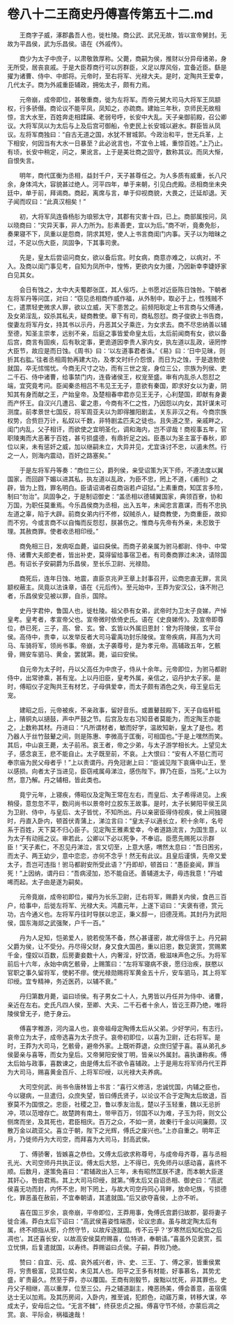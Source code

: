 # 卷八十二王商史丹傅喜传第五十二.md

　　王商字子威，涿郡蠡吾人也，徙杜陵。商公武、武兄无故，皆以宣帝舅封。无故为平昌侯，武为乐昌侯。语在《外戚传》。

　　商少为太子中庶子，以肃敬敦厚称。父薨，商嗣为侯，推财以分异母诸弟，身无所受，居丧哀戚。于是大臣荐商行可以厉群臣，义足以厚风俗，宜备近臣。繇是擢为诸曹、侍中、中郎将。元帝时，至右将军、光禄大夫。是时，定陶共王爱幸，几代太子。商为外戚重臣辅政，拥佑太子，颇有力焉。

　　元帝崩，成帝即位，甚敬重商，徙为左将军。而帝元舅大司马大将军王凤颛权，行多骄僣。商论议不能平凤，凤知之，亦疏商。建始三年秋，京师民无故相惊，言大水至，百姓奔走相蹂躏、老弱号呼，长安中大乱。天子亲御前殿，召公卿议。大将军凤以为太后与上及后宫可御船，令吏民上长安城以避水。群臣皆从凤议。左将军商独曰：“自古无道之国，水犹不冒城郭。今政治和平，世无兵革，上下相安，何因当有大水一日暴至？此必讹言也，不宜令上城，重惊百姓。”上乃止。有顷，长安中稍定，问之，果讹言。上于是美壮商之固守，数称其议。而凤大惭，自恨失言。

　　明年，商代匡衡为丞相，益封千户，天子甚尊任之。为人多质有威重，长八尺余，身体鸿大，容貌甚过绝人。河平四年，单于来朝，引见白虎殿。丞相商坐未央廷中，单于前，拜谒商。商起，离席与言，单于仰视商貌，大畏之，迁延却退。天子闻而叹曰：“此真汉相矣！”

　　初，大将军凤连昏杨肜为琅邪太守，其郡有灾害十四，已上。商部属按问，凤以晓商曰：“灾异天事，非人力所为。肜素善吏，宜以为后。”商不听，竟奏免肜，奏果寝不下，凤重以是怨商，阴求其短，使人上书言商闺门内事。天子以为暗昧之过，不足以伤大臣，凤固争，下其事司隶。

　　先是，皇太后尝诏问商女，欲以备后宫。时女病，商意亦难之，以病对，不入。及商以闺门事见考，自知为凤所中，惶怖，更欲内女为援，乃因新幸李婕妤家白见其女。

　　会日有蚀之，太中大夫蜀郡张匡，其人佞巧，上书愿对近臣陈日蚀咎。下朝者左将军丹等问匡，对曰：“窃见丞相商作威作福，从外制中，取必于上，性残贼不仁，遣票轻吏微求人罪，欲以立威，天下患苦之。前频阳耿定上书言商与父傅通，及女弟淫乱，奴杀其私夫，疑商教使。章下有司，商私怨怼。商子俊欲上书告商，俊妻左将军丹女，持其书以示丹，丹恶其父子乘迕，为女求去。商不尽忠纳善以辅至德，知圣主崇孝，远别不亲，后庭之事皆爱命皇太后，太后前闻商有女，欲以备后宫，商言有固疾，后有耿定事，更诡道因李贵人家内女，执左道以乱政，诬罔悖大臣节，故应是而日蚀。《周书》曰：‘以左道事君者诛。’《易》曰：‘日中见昧，则折其右肱。’往者丞相周勃再建大功，及孝文时纤介怨恨，而日为之蚀，于是退勃使就国，卒无怵惕忧。今商无尺寸之功，而有三世之宠，身位三公，宗族为列侯、吏二千石、侍中诸曹，给事禁门内，连昏诸侯王，权宠至盛。审有内乱杀人怨怼之端，宜究竟考问。臣闻秦丞相吕不韦见王无子，意欲有秦国，即求好女以为妻，阴知其有身而献之王，产始皇帝。及楚相春申君亦见王无子，心利楚国，即献有身妻而产怀王。自汉兴几遭吕、霍之患，今商有不仁之性，乃因怨以内女，其奸谋未可测度。前孝景世七国反，将军周亚夫以为即得雒阳剧孟，关东非汉之有。今商宗族权势，合赀巨万计，私奴以千数，非特剧孟匹夫之徒也。且失道之至，亲戚畔之，闺门内乱，父子相讦，而欲使之宜明圣化，调和海内，岂不谬哉！商视事五年，官职陵夷而大恶著于百姓，甚亏损盛德，有鼎折足之凶。臣愚以为圣主富于春秋，即位以来，未有惩奸之威，加以继嗣未立，大异并见，尤宜诛讨不忠，以遏未然。行之一人，则海内震动，百奸之路塞矣。”

　　于是左将军丹等奏：“商位三公，爵列侯，亲受诏策为天下师，不遵法度以翼国家，而回辟下媚以进其私，执左道以乱政，为臣不忠，罔上不道，《甫刑》之辟，皆为上戮，罪名明白。臣请诏谒者召商诣若卢诏狱。”上素重商，知匡言多险，制曰“勿治”。凤固争之，于是制诏御史：“盖丞相以德辅翼国家，典领百寮，协和万国，为职任莫重焉。今乐昌侯商为丞相，出入五年，未闻忠言嘉谋，而有不忠执左道之辜，陷于大辟。前商女弟内行不修，奴贼杀人，疑商教使，为商重臣，故抑而不穷。今或言商不以自悔而反怨怼，朕甚伤之。惟商与先帝有外亲，未忍致于理。其赦商罪。使者收丞相印绶。”

　　商免相三日，发病呕血薨，谥曰戾侯。而商子弟亲属为驸马都尉、侍中、中常侍、诸曹大夫郎吏者，皆出补吏，莫得留给事宿卫者。有司奏商罪过未决，请除国邑。有诏长子安嗣爵为乐昌侯，至长乐卫尉、光禄勋。

　　商死后，连年日蚀、地震，直臣京兆尹王章上封事召开，讼商忠直无罪，言凤颛权蔽主。凤竟以法诛章，语在《元后传》。至元始中，王莽为安汉公，诛不附己者，乐昌侯安见被以罪，自杀，国除。

　　史丹字君仲，鲁国人也，徙杜陵。祖父恭有女弟，武帝时为卫太子良娣，产悼皇考。皇考者，孝宣帝父也。宣帝微时依倚史氏。语在《史良娣传》。及宣帝即尊位，恭已死，三子，高、曾、玄。曾、玄皆以外属旧恩封：曾为将陵侯，玄平台侯。高侍中，贵幸，以发举反者大司马霍禹功封乐陵侯。宣帝疾病，拜高为大司马、车骑将军，领尚书事。帝崩，太子袭尊号，是为孝元帝。高辅政五年，乞骸骨，赐安车驷马、黄金，罢就第。薨，谥曰安侯。

　　自元帝为太子时，丹以父高任为中庶子，侍从十余年。元帝即位，为驸马都尉侍中，出常骖乘，甚有宠。上以丹旧臣，皇考外属，亲信之，诏丹护太子家。是时，傅昭仪子定陶共王有材艺，子母俱爱幸，而太子颇有酒色之失，母王皇后无宠。

　　建昭之后，元帝被疾，不亲政事，留好音乐。或置鼙鼓殿下，天子自临轩槛上，隤铜丸以擿鼓，声中严鼓之节。后宫及左右习知音者莫能为，而定陶王亦能之，上数称其材。丹进曰：“凡所谓材者，敏而好学，温故知新，皇太了是也。若乃器人于丝竹鼓鼙之间，则是陈惠、李微高于匡衡，可相国也。”于是上嘿然而笑。其后，中山哀王薨，太子前吊。哀王者，帝之少弟，与太子游学相长大。上望见太子，感念哀王，悲不能自止。太子既至前，不哀。上大恨曰：“安有人不慈仁而可奉宗庙为民父母者乎！”上以责谓丹。丹免冠谢上曰：“臣诚见陛下哀痛中山王，至以感损。向者太子当进见，臣窃戒属毋涕泣，感伤陛下。罪乃在臣，当死。”上以为然，意乃解。丹之辅相，皆此类也。

　　竟宁元年，上寝疾，傅昭仪及定陶王常在左右，而皇后、太子希得进见。上疾稍侵，意忽忽不平，数问尚书以景帝时立胶东王故事。是时，太子长舅阳平侯王凤为卫尉、侍中，与皇后、太子皆忧，不知所出。丹以亲密臣得侍视疾，侯上间独寝时，丹直入卧内，顿首伏青蒲上，涕泣言曰：“皇太子以適长立，积十余年，名号系于百姓，天下莫不归心臣子。见定陶王雅素爱幸，今者道路流言，为国生意，以为太子有动摇之议。审若此，公卿以下必以死争，不奉诏。臣愿先赐死以示群臣！”天子素仁，不忍见丹涕泣，言又切至，上意大感，喟然太息曰：“吾日困劣，而太子、两王幼少，意中恋恋，亦何不念乎！然无有此议。且皇后谨慎，先帝又爱太子，吾岂可违指！驸马都尉安所受此语？”丹即却，顿首曰：“愚臣妾闻，罪当死！”上因纳，谓丹曰：“吾病浸加，恐不能自还。善辅道太子，毋违我意！”丹嘘唏而起。太子由是遂为嗣矣。

　　元帝竟崩，成帝初即位，擢丹为长乐卫尉，迁右将军，赐爵关内侯，食邑三百户，给事中，后徙左将军、光禄大夫。鸿嘉元年，上遂下诏曰：“夫褒有德，赏元功，古今通义也。左将军丹往时导朕以忠正，秉义醇一，旧德茂焉。其封丹为武阳侯，国东海郯之武强聚，户千一百。”

　　丹为人足知，恺弟爱人，貌若傥荡不备，然心甚谨密，故尤得信于上。丹兄嗣父爵为侯，让不受分。丹尽得父财，身又食大国邑，重以旧恩，数见褒赏，赏赐累千金，僮奴以百数，后房妻妾数十人，内奢淫，好饮酒，极滋味声色之乐。为将军前后十六年，永始中病乞骸骨，上赐策曰：“左将军寝病不衰，愿归治疾，朕愍以官职之事久留将军，使躬不瘳。使光禄勋赐将军黄金五十斤，安车驷马，其上将军印绶。宜专精神，务近医药，以辅不衰。”

　　丹归第数月薨，谥曰顷侯。有子男女二十人，九男皆以丹任并为侍中、诸曹，亲近在左右。史氏凡四人侯，至卿、大夫、二千石者十余人，皆讫王莽乃绝，唯将陵侯曾无子，绝于身云。

　　傅喜字稚游，河内温人也，哀帝祖母定陶傅太后从父弟。少好学问，有志行。哀帝立为太子，成帝选喜为太子庶子。哀帝初即位，以喜为卫尉，迁右将军。是时，王莽为大司马，乞骸骨，避帝外家。上既听莽退，众庶归望于喜。喜从弟孔乡侯晏亲与喜等，而女为皇后。又帝舅阳安侯丁明，皆亲以外属封。喜执谦称疾。傅太后始与政事，喜数谏之，由是傅太后不欲令喜辅政。上于是用左将军师丹代王莽为大司马，赐喜黄金百斤、上将军印绶，以光禄大夫养病。

　　大司空何武、尚书令唐林皆上书言：“喜行义修洁，忠诚忧国，内辅之臣也，今以寝病，一旦遣归，众庶失望，皆曰傅氏贤子，以论议不合于定陶太后故退，百寮莫不为国恨之。忠臣，社稷之卫，鲁以季友治乱，楚以子玉轻重，魏以无忌折冲，项以范增存亡。故楚跨有南土，带甲百万，邻国不以为难，子玉为将，则文公侧席而坐，及其死也，君臣相庆。百万之众，不如一贤，故秦行千金以间廉颇，汉散万金以疏亚父。喜立于朝，陛下之光辉，傅氏之废兴也。”上亦自重之。明年正月，乃徙师丹为大司空，而拜喜为大司马，封高武侯。

　　丁、傅骄奢，皆嫉喜之恭俭。又傅太后欲求称尊号，与成帝母齐尊，喜与丞相孔光、大司空师丹共执正议。傅太后大怒，上不得已，先免师丹以感动喜，喜终不顺。后数月，遂策免喜曰：“君辅政出入三年，未有昭然匡朕不逮，而本朝大臣遂其奸心，咎由君焉。其上大司马印绶，就第。”傅太后又自诏丞相、御史曰：“高武侯喜无功而封，内怀不忠，附下罔上，与故大司空丹同心背畔，放命圮族，亏损德化，罪恶虽在赦前，不宜奉朝请，其遣就国。”后又欲夺喜侯，上亦不听。

　　喜在国三岁余，哀帝崩，平帝即位，王莽用事，免傅氏宫爵归故郡，晏将妻子徙合浦。莽白太后下诏曰：“高武侯喜姿性端悫，论议忠直。虽与故定陶太后有属，终不顺指从邪，介然守节，以故斥逐就国。传不云乎？‘岁寒然后知松伯之后凋也’。其还喜长安，以故高安侯莫府赐喜，位特进，奉朝请。”喜虽外见褒赏，孤立忧惧，后复遣就国，以寿终。莽赐谥曰贞侯。子嗣，莽败乃绝。

　　赞曰：自宜、元、成、哀外戚兴者，许、史、三王、丁、傅之家，皆重侯累将，穷贵极富，见其位矣，未见其人也。阳平之王多有材能，好事慕名，其势尤盛，旷贵最久。然至于莽，亦以覆国。王商有刚毅节，废黜以忧死，非其罪也。史丹父子相继，高以重厚，位至三公。丹之辅道副主，掩恶扬美，傅会善意，虽宿儒达士无以加焉。及其历房闼，入卧内，推至诚，犯颜色，动寤万乘，转移大谋，卒成太子，安母后之位。“无言不雠”，终获忠贞之报。傅喜守节不倾，亦蒙后凋之赏。哀、平际会，祸福速哉！